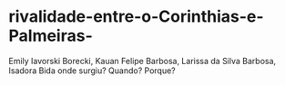 # rivalidade-entre-o-Corinthias-e-Palmeiras-
Emily Iavorski Borecki, Kauan Felipe Barbosa, Larissa da Silva Barbosa, Isadora Bida
onde surgiu?
Quando?
Porque? 
